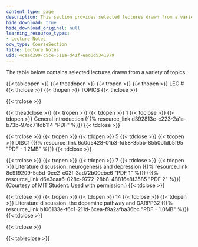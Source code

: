 ```yaml
---
content_type: page
description: This section provides selected lectures drawn from a variety of topics.
hide_download: true
hide_download_original: null
learning_resource_types:
- Lecture Notes
ocw_type: CourseSection
title: Lecture Notes
uid: 4caad299-c5ce-511a-d41f-ead0d5341979
---
```


The table below contains selected lectures drawn from a variety of topics.

{{< tableopen >}}
{{< theadopen >}}
{{< tropen >}}
{{< thopen >}}
LEC #
{{< thclose >}}
{{< thopen >}}
TOPICS
{{< thclose >}}

{{< trclose >}}

{{< theadclose >}}
{{< tropen >}}
{{< tdopen >}}
1
{{< tdclose >}}
{{< tdopen >}}
General introduction ({{% resource_link d392813e-c223-2a1a-b73b-97dc71fdb114 "PDF" %}})
{{< tdclose >}}

{{< trclose >}}
{{< tropen >}}
{{< tdopen >}}
5
{{< tdclose >}}
{{< tdopen >}}
DISC1 ({{% resource_link 6c0d5428-01b3-fd58-35bb-8550b1db5f95 "PDF - 1.2MB" %}})
{{< tdclose >}}

{{< trclose >}}
{{< tropen >}}
{{< tdopen >}}
7
{{< tdclose >}}
{{< tdopen >}}
Literature discussion: neurogenesis and depression ({{% resource_link 8e919209-5c5d-0ee2-c03f-3ad72b00ebe6 "PDF 1" %}}) ({{% resource_link d6e3caa6-028c-9772-28b8-48816e8f3585 "PDF 2" %}}) (Courtesy of MIT Student. Used with permission.)
{{< tdclose >}}

{{< trclose >}}
{{< tropen >}}
{{< tdopen >}}
14
{{< tdclose >}}
{{< tdopen >}}
Literature discussion: the dopamine pathway and DARPP32 ({{% resource_link b106133e-f6c1-211d-6cea-f9a2afba36bc "PDF - 1.0MB" %}})
{{< tdclose >}}

{{< trclose >}}

{{< tableclose >}}